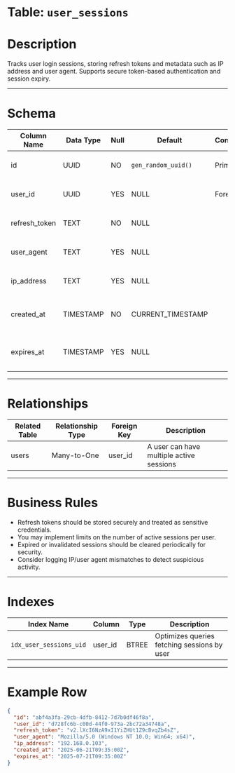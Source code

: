 # Table: `user_sessions`

# Description

Tracks user login sessions, storing refresh tokens and metadata such as IP address and user agent. Supports secure token-based authentication and session expiry.

---

# Schema

| Column Name    | Data Type | Null | Default             | Constraints | Description                                   |
| -------------- | --------- | ---- | ------------------- | ----------- | --------------------------------------------- |
| id             | UUID      | NO   | `gen_random_uuid()` | Primary Key | Unique identifier for the session             |
| user_id        | UUID      | YES  | NULL                | Foreign Key | References the user who owns the session      |
| refresh_token  | TEXT      | NO   | NULL                |             | Refresh token tied to the session             |
| user_agent     | TEXT      | YES  | NULL                |             | Device/browser info for the session           |
| ip_address     | TEXT      | YES  | NULL                |             | IP address used to create the session         |
| created_at     | TIMESTAMP | NO   | CURRENT\_TIMESTAMP  |             | Timestamp when the session was created        |
| expires_at     | TIMESTAMP | YES  | NULL                |             | Optional expiration timestamp for the session |

---

# Relationships

| Related Table | Relationship Type | Foreign Key | Description                              |
| ------------- | ----------------- | ----------- | ---------------------------------------- |
| users         | Many-to-One       | user_id     | A user can have multiple active sessions |

---

# Business Rules

* Refresh tokens should be stored securely and treated as sensitive credentials.
* You may implement limits on the number of active sessions per user.
* Expired or invalidated sessions should be cleared periodically for security.
* Consider logging IP/user agent mismatches to detect suspicious activity.

---

# Indexes

| Index Name              | Column   | Type  | Description                                 |
| ----------------------- | -------- | ----- | ------------------------------------------- |
| `idx_user_sessions_uid` | user_id  | BTREE | Optimizes queries fetching sessions by user |

---

# Example Row

```json
{
  "id": "abf4a3fa-29cb-4dfb-8412-7d7b0df46f8a",
  "user_id": "d728fc6b-c00d-44f0-973a-2bc72a34748a",
  "refresh_token": "v2.lXcI6NzA9xI1YiZHUt1Z9cBvqZb4sZ",
  "user_agent": "Mozilla/5.0 (Windows NT 10.0; Win64; x64)",
  "ip_address": "192.168.0.103",
  "created_at": "2025-06-21T09:35:00Z",
  "expires_at": "2025-07-21T09:35:00Z"
}
```
